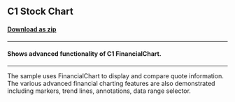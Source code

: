 ## C1 Stock Chart
#### [Download as zip](https://grapecity.github.io/DownGit/#/home?url=https://github.com/GrapeCity/ComponentOne-WinForms-Samples/tree/master/NetFramework\FlexChart\CS\StockChart)
____
#### Shows advanced functionality of C1 FinancialChart.
____
The sample uses FinancialChart to display and compare quote information. The various advanced financial charting features are also demonstrated including markers, trend lines, annotations, data range selector. 